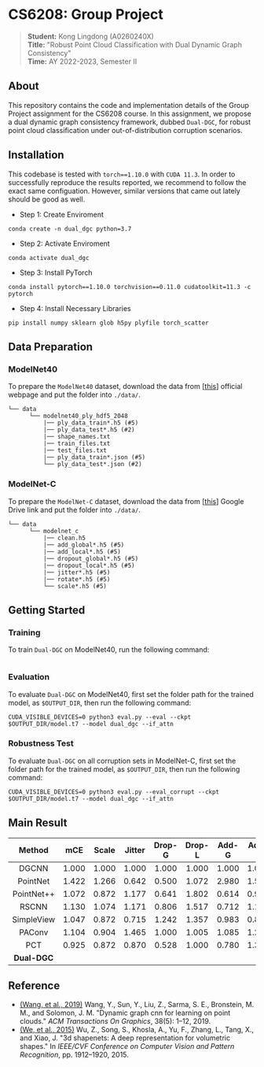 # CS6208: Group Project
> **Student:** Kong Lingdong (A0260240X)<br>
> **Title:** "Robust Point Cloud Classification with Dual Dynamic Graph Consistency"<br>
> **Time:** AY 2022-2023, Semester II

## About
This repository contains the code and implementation details of the Group Project assignment for the CS6208 course. In this assignment, we propose a dual dynamic graph consistency framework, dubbed `Dual-DGC`, for robust point cloud classification under out-of-distribution corruption scenarios.

## Installation
This codebase is tested with `torch==1.10.0` with `CUDA 11.3`. In order to successfully reproduce the results reported, we recommend to follow the exact same configuation. However, similar versions that came out lately should be good as well.

- Step 1: Create Enviroment
```
conda create -n dual_dgc python=3.7
```
- Step 2: Activate Enviroment
```
conda activate dual_dgc
```
- Step 3: Install PyTorch
```
conda install pytorch==1.10.0 torchvision==0.11.0 cudatoolkit=11.3 -c pytorch
```
- Step 4: Install Necessary Libraries
```
pip install numpy sklearn glob h5py plyfile torch_scatter
```

## Data Preparation

### ModelNet40
To prepare the `ModelNet40` dataset, download the data from [[this](https://shapenet.cs.stanford.edu/media/modelnet40_ply_hdf5_2048.zip)] official webpage and put the folder into `./data/`.
```
└── data 
      └── modelnet40_ply_hdf5_2048
          |── ply_data_train*.h5 (#5)
          |── ply_data_test*.h5 (#2)
          |── shape_names.txt
          |── train_files.txt
          |── test_files.txt
          |── ply_data_train*.json (#5)
          └── ply_data_test*.json (#2)
```

### ModelNet-C
To prepare the `ModelNet-C` dataset, download the data from [[this](https://drive.google.com/file/d/1KE6MmXMtfu_mgxg4qLPdEwVD5As8B0rm/view?usp=sharing)] Google Drive link and put the folder into `./data/`.
```
└── data 
      └── modelnet_c
          |── clean.h5
          |── add_global*.h5 (#5)
          |── add_local*.h5 (#5)
          |── dropout_global*.h5 (#5)
          |── dropout_local*.h5 (#5)
          |── jitter*.h5 (#5)
          |── rotate*.h5 (#5)
          └── scale*.h5 (#5)
  ```

## Getting Started

### Training
To train `Dual-DGC` on ModelNet40, run the following command:
```

```
### Evaluation
To evaluate `Dual-DGC` on ModelNet40, first set the folder path for the trained model, as `$OUTPUT_DIR`, then run the following command:
```
CUDA_VISIBLE_DEVICES=0 python3 eval.py --eval --ckpt $OUTPUT_DIR/model.t7 --model dual_dgc --if_attn
```
### Robustness Test
To evaluate `Dual-DGC` on all corruption sets in ModelNet-C, first set the folder path for the trained model, as `$OUTPUT_DIR`, then run the following command:
```
CUDA_VISIBLE_DEVICES=0 python3 eval.py --eval_corrupt --ckpt $OUTPUT_DIR/model.t7 --model dual_dgc --if_attn
```


## Main Result

| Method | mCE | Scale | Jitter | Drop-G | Drop-L | Add-G | Add-L | Rotate | OA |
| :--: | :--: | :--: | :--: | :--: | :--: | :--: | :--: | :--: | :--: |
| DGCNN        | 1.000 | 1.000 | 1.000 | 1.000 | 1.000 | 1.000 | 1.000 | 1.000 | 0.926 |
| PointNet     | 1.422 | 1.266 | 0.642 | 0.500 | 1.072 | 2.980 | 1.593 | 1.902 | 0.907 |
| PointNet++   | 1.072 | 0.872 | 1.177 | 0.641 | 1.802 | 0.614 | 0.993 | 1.405 | 0.930 |
| RSCNN        | 1.130 | 1.074 | 1.171 | 0.806 | 1.517 | 0.712 | 1.153 | 1.479 | 0.923 |
| SimpleView   | 1.047 | 0.872 | 0.715 | 1.242 | 1.357 | 0.983 | 0.844 | 1.316 | 0.939 |
| PAConv       | 1.104 | 0.904 | 1.465 | 1.000 | 1.005 | 1.085 | 1.298 | 0.967 | 0.936 |
| PCT          | 0.925 | 0.872 | 0.870 | 0.528 | 1.000 | 0.780 | 1.385 | 1.042 | 0.930 |
| **Dual-DGC** |

## Reference

- [(Wang, et al., 2019)](https://arxiv.org/abs/1801.07829) Wang, Y., Sun, Y., Liu, Z., Sarma, S. E., Bronstein, M. M., and Solomon, J. M. "Dynamic graph cnn for learning on point clouds." *ACM Transactions On Graphics*, 38(5): 1–12, 2019.
- [(We, et al., 2015)](https://arxiv.org/abs/1406.5670) Wu, Z., Song, S., Khosla, A., Yu, F., Zhang, L., Tang, X., and Xiao, J. "3d shapenets: A deep representation for volumetric shapes." In *IEEE/CVF Conference on Computer Vision and Pattern Recognition*, pp. 1912–1920, 2015.


